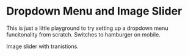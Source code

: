 # Dropdown Menu and Image Slider

This is just a little playground to try setting up a dropdown menu funcitonality from scratch. Switches to hamburger on mobile. 

Image slider with tranistions. 